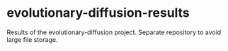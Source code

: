 # evolutionary-diffusion-results
Results of the evolutionary-diffusion project. Separate repository to avoid large file storage. 

